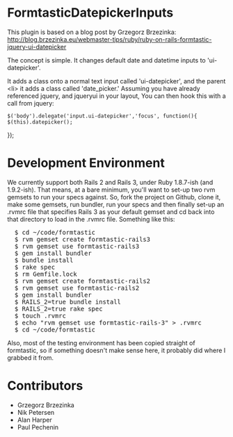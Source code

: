 FormtasticDatepickerInputs
==========================

This plugin is based on a blog post by Grzegorz Brzezinka: http://blog.brzezinka.eu/webmaster-tips/ruby/ruby-on-rails-formtastic-jquery-ui-datepicker

The concept is simple. It changes default date and datetime inputs to 'ui-datepicker'.

It adds a class onto a normal text input called 'ui-datepicker', and the parent &lt;li> it adds a class called 'date_picker.' Assuming you have already referenced jquery, and jqueryui in your layout, You can then hook this with a call from jquery:

	$('body').delegate('input.ui-datepicker','focus', function(){
    $(this).datepicker();
  });

Development Environment
=======================

We currently support both Rails 2 and Rails 3, under Ruby 1.8.7-ish (and 1.9.2-ish). That means, at a bare minimum, you'll want to set-up two rvm gemsets to run your specs against. So, fork the project on Github, clone it, make some gemsets, run bundler, run your specs and then finally set-up an .rvmrc file that specifies Rails 3 as your default gemset and cd back into that directory to load in the .rvmrc file. Something like this:

<pre>
  $ cd ~/code/formtastic
  $ rvm gemset create formtastic-rails3
  $ rvm gemset use formtastic-rails3
  $ gem install bundler
  $ bundle install
  $ rake spec
  $ rm Gemfile.lock
  $ rvm gemset create formtastic-rails2
  $ rvm gemset use formtastic-rails2
  $ gem install bundler
  $ RAILS_2=true bundle install
  $ RAILS_2=true rake spec
  $ touch .rvmrc
  $ echo "rvm gemset use formtastic-rails-3" > .rvmrc
  $ cd ~/code/formtastic
</pre>

Also, most of the testing environment has been copied straight of formtastic, so if something doesn't make sense here, it probably did where I grabbed it from.

Contributors
============

* Grzegorz Brzezinka
* Nik Petersen
* Alan Harper
* Paul Pechenin